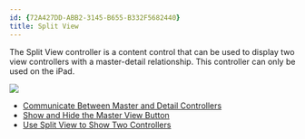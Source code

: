 ```yaml
---
id: {72A427DD-ABB2-3145-B655-B332F5682440}  
title: Split View  
---
```


The Split View controller is a content control that can be used to display
two view controllers with a master-detail relationship. This controller can only
be used on the iPad.

 [ ![](Images/Picture_1.png)](Images/Picture_1.png)

-   [Communicate Between Master and Detail Controllers](/recipes/ios/content_controls/split_view/communicate_between_master_and_detail_controllers) 
-   [Show and Hide the Master View Button](/recipes/ios/content_controls/split_view/show_and_hide_the_master_view_button) 
-   [Use Split View to Show Two Controllers](/recipes/ios/content_controls/split_view/use_split_view_to_show_two_controllers)